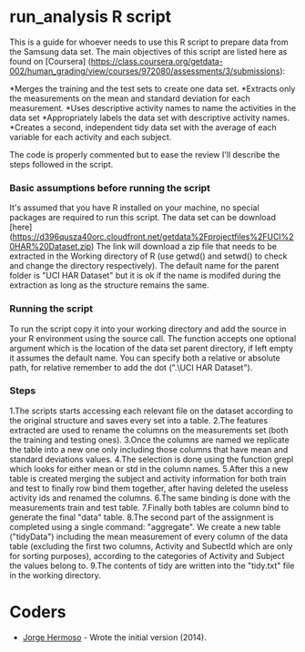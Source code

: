 run_analysis R script
===========

This is a guide for whoever needs to use this R script to prepare data from the Samsung data set.
The main objectives of this script are listed here as found on [Coursera] (https://class.coursera.org/getdata-002/human_grading/view/courses/972080/assessments/3/submissions):

*Merges the training and the test sets to create one data set.
*Extracts only the measurements on the mean and standard deviation for each measurement. 
*Uses descriptive activity names to name the activities in the data set
*Appropriately labels the data set with descriptive activity names. 
*Creates a second, independent tidy data set with the average of each variable for each activity and each subject. 

The code is properly commented but to ease the review I'll describe the steps followed in the script.


### Basic assumptions before running the script

It's assumed that you have R installed on your machine, no special packages are required to run this script.
The data set can be download [here] (https://d396qusza40orc.cloudfront.net/getdata%2Fprojectfiles%2FUCI%20HAR%20Dataset.zip)
The link will download a zip file that needs to be extracted in the Working directory of R (use getwd() and setwd() to check and change the directory respectively).
The default name for the parent folder is "UCI HAR Dataset" but it is ok if the name is modifed during the extraction as long as the structure remains the same.


### Running the script

To run the script copy it into your working directory and add the source in your R environment using the source call.
The function accepts one optional argument which is the location of the data set parent directory, if left empty it assumes the default name.
You can specify both a relative or absolute path, for relative remember to add the dot (".\\UCI HAR Dataset").

### Steps

1.The scripts starts accessing each relevant file on the dataset according to the original structure and saves every set into a table.
2.The features extracted are used to rename the columns on the measurements set (both the training and testing ones).
3.Once the columns are named we replicate the table into a new one only including those columns that have mean and standard deviations values.
4.The selection is done using the function grepl which looks for either mean or std in the column names.
5.After this a new table is created merging the subject and activity information for both train and test to finally row bind them together, after having deleted the useless activity ids and renamed the columns.
6.The same binding is done with the measurements train and test table.
7.Finally both tables are column bind to generate the final "data" table.
8.The second part of the assignment is completed using a single command: "aggregate". We create a new table ("tidyData") including the mean measurement of every column of the data table (excluding the first two columns, Activity and SubectId which are only for sorting purposes), according to the categories of Activity and Subject the values belong to.
9.The contents of tidy are written into the "tidy.txt" file in the working directory.





Coders
====================

* [Jorge Hermoso](http://befaust.com) - Wrote the initial version (2014).



